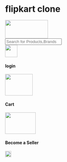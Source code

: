 <h1>flipkart clone</h1>
<div id="container">
     <div class="left"><img src="https://encrypted-tbn0.gstatic.com/images?q=tbn:ANd9GcRcIX8HGp0yGjWL5VFEcuva-TbEZnlPIdTVaw&s" height="60px" width="140px" id="box2"></div>
     <div class="center"><input type="search" placeholder="Search for Products,Brands and More"></div>
     <div class="right">
         <img src="user-interface.png" height="40px" width="40px" id="box2">
            <h4>login</h4>
         <img src="Cart.png" height="70px" width="90px" id="box2">
             <h4>Cart</h4>
         <img src="Becomeaseller.png" height="70px" width="100px" id="box2">
             <h4>Become a Seller  </h4>
         <img src="dot.png" height="20px" width="20px" id="box2">
         </div>
     
 </div>
